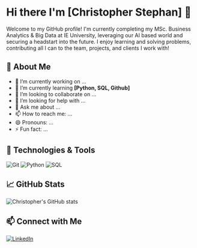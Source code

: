 # Hi there I'm [Christopher Stephan] 👋

Welcome to my GitHub profile! I'm currently completing my MSc. Business Analytics & Big Data at IE University, leveraging our AI based world and securing a headstart into the future. I enjoy learning and solving problems, contributing all I can to the team, projects, and clients I work with!

## 🚀 About Me

- 🔭 I’m currently working on ...
- 🌱 I’m currently learning **[Python, SQL, Github]**
- 👯 I’m looking to collaborate on ...
- 🤔 I’m looking for help with ...
- 💬 Ask me about ...
- 📫 How to reach me: ...
- 😄 Pronouns: ...
- ⚡ Fun fact: ...

## 🔧 Technologies & Tools

![Git](https://img.shields.io/badge/-Git-F05032?style=flat&logo=Git&logoColor=white)
![Python](https://img.shields.io/badge/-Python-3776AB?style=flat&logo=Python&logoColor=white)
![SQL](https://img.shields.io/badge/-SQL-4479A1?style=flat&logo=sql&logoColor=white)

## 📈 GitHub Stats

![Christopher's GitHub stats](https://github-readme-stats.vercel.app/api?username=yourusername&show_icons=true&theme=radical)

## 📫 Connect with Me
[![LinkedIn](https://img.shields.io/badge/-LinkedIn-0077B5?style=flat&logo=LinkedIn&logoColor=white)](https://linkedin.com/in/christopherstephan)
